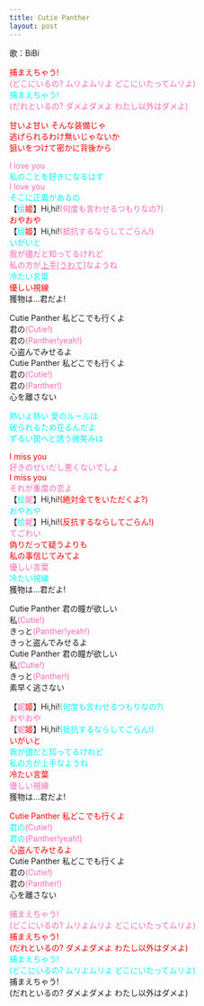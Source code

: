 ```yaml
---
title: Cutie Panther
layout: post
---
```

歌：BiBi

<p><font color="red">捕まえちゃう!</font><br />
<font color="hotpink">(どこにいるの? ムリよムリよ どこにいたってムリよ)</font><br />
<font color="cyan">捕まえちゃう!</font><br />
<font color="hotpink">(だれといるの? ダメよダメよ わたし以外はダメよ)</font></p>

<p><font color="red">甘いよ甘い そんな装備じゃ<br />
逃げられるわけ無いじゃないか<br />
狙いをつけて密かに背後から</font></p>

<p><font color="hotpink">I love you</font><br />
<font color="cyan">私のことを好きになるはず</font><br />
<font color="hotpink">I love you</font><br />
<font color="cyan">そこに正義があるの</font><br />
【<font color="cyan">绘</font><font color="red">姬</font>】Hi,hi!<font color="hotpink">(何度も言わせるつもりなの?)</font><br />
<font color="red">おやおや</font><br />
【<font color="cyan">绘</font><font color="red">姬</font>】Hi,hi!<font color="hotpink">(抵抗するならしてごらん!)</font><br />
<font color="cyan">いがいと</font><br />
<font color="hotpink">我が儘だと知ってるけれど<br />
私の方が<u>上手[うわて]</u>なようね</font><br />
<font color="cyan">冷たい言葉</font><br />
<font color="red">優しい視線</font><br />
獲物は…君だよ!</p>

<p>Cutie Panther 私どこでも行くよ<br />
君の<font color="hotpink">(Cutie!)</font><br />
君の<font color="hotpink">(Panther!yeah!)</font><br />
心盗んでみせるよ<br />
Cutie Panther 私どこでも行くよ<br />
君の<font color="hotpink">(Cutie!)</font><br />
君の<font color="hotpink">(Panther!)</font><br />
心を離さない</p>

<p><font color="cyan">熱いよ熱い 愛のルールは<br />
破られるため在るんだよ<br />
ずるい罠へと誘う微笑みは</font></p>

<p><font color="red">I miss you</font><br />
<font color="hotpink">好きのせいだし悪くないでしょ</font><br />
<font color="red">I miss you</font><br />
<font color="hotpink">それが重度の恋よ</font><br />
【<font color="cyan">绘</font><font color="hotpink">妮</font>】Hi,hi!<font color="red">(絶対全てをいただくよ?)</font><br />
<font color="cyan">おやおや</font><br />
【<font color="cyan">绘</font><font color="hotpink">妮</font>】Hi,hi!<font color="red">(反抗するならしてごらん!)</font><br />
<font color="hotpink">てごわい</font><br />
<font color="red">偽りだって疑うよりも<br />
私の事信じてみてよ</font><br />
<font color="hotpink">優しい言葉</font><br />
<font color="cyan">冷たい視線</font><br />
獲物は…君だよ!</p>

<p>Cutie Panther 君の瞳が欲しい<br />
私<font color="hotpink">(Cutie!)</font><br />
きっと<font color="hotpink">(Panther!yeah!)</font><br />
きっと盗んでみせるよ<br />
Cutie Panther 君の瞳が欲しい<br />
私<font color="hotpink">(Cutie!)</font><br />
きっと<font color="hotpink">(Panther!)</font><br />
素早く逃さない</p>

<p>【<font color="hotpink">妮</font><font color="red">姬</font>】Hi,hi!<font color="cyan">(何度も言わせるつもりなの?)</font><br />
<font color="hotpink">おやおや</font><br />
【<font color="hotpink">妮</font><font color="red">姬</font>】Hi,hi!<font color="cyan">(抵抗するならしてごらん!)</font><br />
<font color="red">いがいと</font><br />
<font color="cyan">我が儘だと知ってるけれど<br />
私の方が上手なようね</font><br />
<font color="red">冷たい言葉</font><br />
<font color="hotpink">優しい視線</font><br />
獲物は…君だよ!</p>

<p><font color="red">Cutie Panther 私どこでも行くよ</font><br />
<font color="cyan">君の</font><font color="hotpink">(Cutie!)</font><br />
<font color="cyan">君の</font><font color="hotpink">(Panther!yeah!)</font><br />
<font color="red">心盗んでみせるよ</font><br />
Cutie Panther 私どこでも行くよ<br />
君の<font color="hotpink">(Cutie!)</font><br />
君の<font color="hotpink">(Panther!)</font><br />
心を離さない</p>

<p><font color="hotpink">捕まえちゃう!<br />
(どこにいるの? ムリよムリよ どこにいたってムリよ)</font><br />
<font color="red">捕まえちゃう!<br />
(だれといるの? ダメよダメよ わたし以外はダメよ)</font><br />
<font color="cyan">捕まえちゃう!<br />
(どこにいるの? ムリよムリよ どこにいたってムリよ)</font><br />
捕まえちゃう!<br />
(だれといるの? ダメよダメよ わたし以外はダメよ)</p>